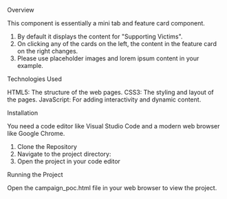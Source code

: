 Overview

This component is essentially a mini tab and feature card component.
1. By default it displays the content for "Supporting Victims".
2. On clicking any of the cards on the left, the content in the feature card on the right changes.
3. Please use placeholder images and lorem ipsum content in your example.


Technologies Used

HTML5: The structure of the web pages.
CSS3: The styling and layout of the pages.
JavaScript: For adding interactivity and dynamic content.

Installation

You need a code editor like Visual Studio Code and a modern web browser like Google Chrome.
1. Clone the Repository
2. Navigate to the project directory:
3. Open the project in your code editor

Running the Project

Open the campaign_poc.html file in your web browser to view the project.
